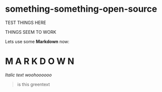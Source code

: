 # something-something-open-source

TEST THINGS HERE

THINGS SEEM TO WORK

Lets use some **Markdown** now:

# M  A  R  K  D  O  W  N

_Italic text woohoooooo_

>is this greentext

